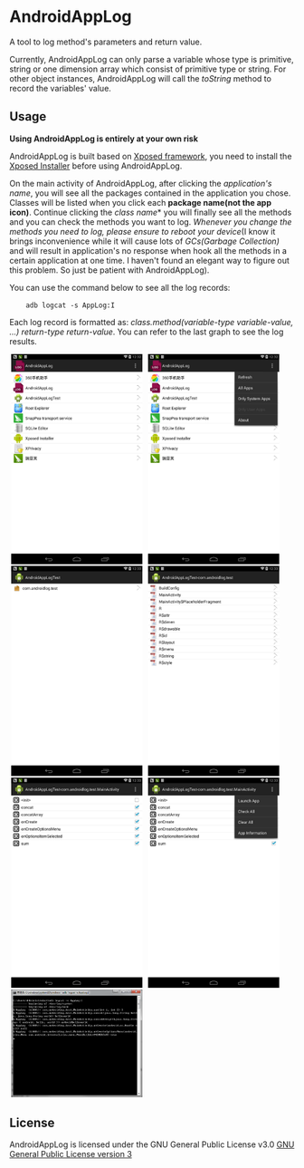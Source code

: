 AndroidAppLog
==============

A tool to log method's parameters and return value. 

Currently, AndroidAppLog can only parse a variable whose type is primitive, string or one dimension array which consist of primitive type or string. For other object instances, AndroidAppLog will call the *toString* method to record the variables' value.

Usage
-------------
**Using AndroidAppLog is entirely at your own risk**

AndroidAppLog is built based on [Xposed framework](https://github.com/rovo89/XposedBridge), you need to install the [Xposed Installer](http://repo.xposed.info/module/de.robv.android.xposed.installer) before using AndroidAppLog.

On the main activity of AndroidAppLog, after clicking the *application's name*, you will see all the packages contained in the application you chose. Classes will be listed when you click each **package name(not the app icon)**. Continue clicking the *class name** you will finally see all the methods and you can check the methods you want to log. *Whenever you change the methods you need to log, please ensure to reboot your device*(I know it brings  inconvenience while it will cause lots of *GCs(Garbage Collection)* and will result in application's no response when hook all the methods in a certain application at one time. I haven't found an elegant way to figure out this problem. So just be patient with AndroidAppLog).

You can use the command below to see all the log records:
```
	adb logcat -s AppLog:I
```

Each log record is formatted as: *class.method(variable-type variable-value, ...) return-type return-value*. You can refer to the last graph to see the log results.


<img src="screenshots/001.png" width="232" hspace="3"/>
<img src="screenshots/002.png" width="232" hspace="3"/>
<img src="screenshots/003.png" width="232" hspace="3"/>
<img src="screenshots/004.png" width="232" hspace="3"/>
<img src="screenshots/005.png" width="232" hspace="3"/>
<img src="screenshots/006.png" width="232" hspace="3"/>
<img src="screenshots/007.png" width="232" hspace="3"/>

License
------------
AndroidAppLog is licensed under the GNU General Public License v3.0 [GNU General Public License version 3](http://www.gnu.org/licenses/gpl.txt)
